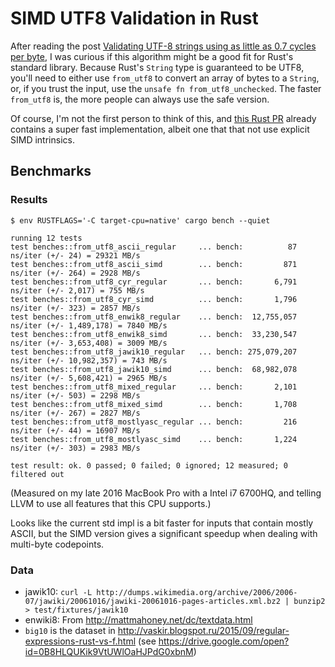 # SIMD UTF8 Validation in Rust

After reading the post [Validating UTF-8 strings using as little as 0.7 cycles per byte](https://lemire.me/blog/2018/05/16/validating-utf-8-strings-using-as-little-as-0-7-cycles-per-byte/),
I was curious if this algorithm might be a good fit for Rust's standard library.
Because Rust's `String` type is guaranteed to be UTF8,
you'll need to either use `from_utf8` to convert an array of bytes to a `String`,
or, if you trust the input, use the `unsafe fn from_utf8_unchecked`.
The faster `from_utf8` is, the more people can always use the safe version.

Of course, I'm not the first person to think of this,
and [this Rust PR](https://github.com/rust-lang/rust/pull/30740)
already contains a super fast implementation,
albeit one that that not use explicit SIMD intrinsics.

## Benchmarks

### Results

```
$ env RUSTFLAGS='-C target-cpu=native' cargo bench --quiet

running 12 tests
test benches::from_utf8_ascii_regular     ... bench:          87 ns/iter (+/- 24) = 29321 MB/s
test benches::from_utf8_ascii_simd        ... bench:         871 ns/iter (+/- 264) = 2928 MB/s
test benches::from_utf8_cyr_regular       ... bench:       6,791 ns/iter (+/- 2,017) = 755 MB/s
test benches::from_utf8_cyr_simd          ... bench:       1,796 ns/iter (+/- 323) = 2857 MB/s
test benches::from_utf8_enwik8_regular    ... bench:  12,755,057 ns/iter (+/- 1,489,178) = 7840 MB/s
test benches::from_utf8_enwik8_simd       ... bench:  33,230,547 ns/iter (+/- 3,653,408) = 3009 MB/s
test benches::from_utf8_jawik10_regular   ... bench: 275,079,207 ns/iter (+/- 10,982,357) = 743 MB/s
test benches::from_utf8_jawik10_simd      ... bench:  68,982,078 ns/iter (+/- 5,608,421) = 2965 MB/s
test benches::from_utf8_mixed_regular     ... bench:       2,101 ns/iter (+/- 503) = 2298 MB/s
test benches::from_utf8_mixed_simd        ... bench:       1,708 ns/iter (+/- 267) = 2827 MB/s
test benches::from_utf8_mostlyasc_regular ... bench:         216 ns/iter (+/- 44) = 16907 MB/s
test benches::from_utf8_mostlyasc_simd    ... bench:       1,224 ns/iter (+/- 303) = 2983 MB/s

test result: ok. 0 passed; 0 failed; 0 ignored; 12 measured; 0 filtered out
```

(Measured on my late 2016 MacBook Pro with a Intel i7 6700HQ, and telling LLVM to use all features that this CPU supports.)

Looks like the current std impl is a bit faster for inputs that contain mostly ASCII,
but the SIMD version gives a significant speedup when dealing with multi-byte codepoints.

### Data

- jawik10: `curl -L http://dumps.wikimedia.org/archive/2006/2006-07/jawiki/20061016/jawiki-20061016-pages-articles.xml.bz2 | bunzip2 > test/fixtures/jawik10`
- enwiki8: From <http://mattmahoney.net/dc/textdata.html>
- `big10` is the dataset in <http://vaskir.blogspot.ru/2015/09/regular-expressions-rust-vs-f.html> (see <https://drive.google.com/open?id=0B8HLQUKik9VtUWlOaHJPdG0xbnM>)
